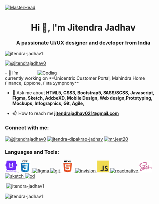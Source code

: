 [![MasterHead](https://repository-images.githubusercontent.com/525737428/5bbf33f0-d67c-433f-b7e2-8620aee7c10e)](https://jitendra-jadhav1.io)
<h1 align="center">Hi 👋, I'm Jitendra Jadhav</h1>
<h3 align="center">A passionate UI/UX designer and developer from India</h3>

<p align="left"> <img src="https://komarev.com/ghpvc/?username=jitendra-jadhav1&label=Profile%20views&color=0e75b6&style=flat" alt="jitendra-jadhav1" /> </p>

<p align="left"> <a href="https://twitter.com/@jitendrajadhav0" target="blank"><img src="https://img.shields.io/twitter/follow/@jitendrajadhav0?logo=twitter&style=for-the-badge" alt="@jitendrajadhav0" /></a> </p>
<img align="right" alt="Coding" width="400" src="https://images.squarespace-cdn.com/content/v1/50ff1acce4b047a6c7999c73/1575826485783-ACKUKX7C7N3MHUX28HOP/Designer+and+Client+3+%28dribbble%29.gif?format=750w)"/>
- 🔭 I’m currently working on **Unicentric Customer Portal, Mahindra Home Finance, Eppione, Filta Symphony**

- 💬 Ask me about **HTML5, CSS3, Bootstrap5, SASS/SCSS, Javascript, Figma, Sketch, AdobeXD, Mobile Design, Web design,Prototyping, Mockups, Infographics, Git, Agile,**

- 📫 How to reach me **jitendrajadhav021@gmail.com**

<h3 align="left">Connect with me:</h3>
<p align="left">
<a href="https://twitter.com/@jitendrajadhav0" target="blank"><img align="center" src="https://raw.githubusercontent.com/rahuldkjain/github-profile-readme-generator/master/src/images/icons/Social/twitter.svg" alt="@jitendrajadhav0" height="30" width="40" /></a>
<a href="https://linkedin.com/in/jitendra-dipakrao-jadhav" target="blank"><img align="center" src="https://raw.githubusercontent.com/rahuldkjain/github-profile-readme-generator/master/src/images/icons/Social/linked-in-alt.svg" alt="jitendra-dipakrao-jadhav" height="30" width="40" /></a>
<a href="https://instagram.com/mr.jeet20" target="blank"><img align="center" src="https://raw.githubusercontent.com/rahuldkjain/github-profile-readme-generator/master/src/images/icons/Social/instagram.svg" alt="mr.jeet20" height="30" width="40" /></a>
</p>

<h3 align="left">Languages and Tools:</h3>
<p align="left"> <a href="https://getbootstrap.com" target="_blank" rel="noreferrer"> <img src="https://raw.githubusercontent.com/devicons/devicon/master/icons/bootstrap/bootstrap-plain-wordmark.svg" alt="bootstrap" width="40" height="40"/> </a> <a href="https://www.w3schools.com/css/" target="_blank" rel="noreferrer"> <img src="https://raw.githubusercontent.com/devicons/devicon/master/icons/css3/css3-original-wordmark.svg" alt="css3" width="40" height="40"/> </a> <a href="https://www.figma.com/" target="_blank" rel="noreferrer"> <img src="https://www.vectorlogo.zone/logos/figma/figma-icon.svg" alt="figma" width="40" height="40"/> </a> <a href="https://git-scm.com/" target="_blank" rel="noreferrer"> <img src="https://www.vectorlogo.zone/logos/git-scm/git-scm-icon.svg" alt="git" width="40" height="40"/> </a> <a href="https://www.w3.org/html/" target="_blank" rel="noreferrer"> <img src="https://raw.githubusercontent.com/devicons/devicon/master/icons/html5/html5-original-wordmark.svg" alt="html5" width="40" height="40"/> </a> <a href="https://www.invisionapp.com/" target="_blank" rel="noreferrer"> <img src="https://www.vectorlogo.zone/logos/invisionapp/invisionapp-icon.svg" alt="invision" width="40" height="40"/> </a> <a href="https://developer.mozilla.org/en-US/docs/Web/JavaScript" target="_blank" rel="noreferrer"> <img src="https://raw.githubusercontent.com/devicons/devicon/master/icons/javascript/javascript-original.svg" alt="javascript" width="40" height="40"/> </a> <a href="https://reactnative.dev/" target="_blank" rel="noreferrer"> <img src="https://reactnative.dev/img/header_logo.svg" alt="reactnative" width="40" height="40"/> </a> <a href="https://sass-lang.com" target="_blank" rel="noreferrer"> <img src="https://raw.githubusercontent.com/devicons/devicon/master/icons/sass/sass-original.svg" alt="sass" width="40" height="40"/> </a> <a href="https://www.sketch.com/" target="_blank" rel="noreferrer"> <img src="https://www.vectorlogo.zone/logos/sketchapp/sketchapp-icon.svg" alt="sketch" width="40" height="40"/> </a> <a href="https://www.adobe.com/products/xd.html" target="_blank" rel="noreferrer"> <img src="https://cdn.worldvectorlogo.com/logos/adobe-xd.svg" alt="xd" width="40" height="40"/> </a> </p>

<p>&nbsp;<img align="center" src="https://github-readme-stats.vercel.app/api?username=jitendra-jadhav1&show_icons=true&locale=en" alt="jitendra-jadhav1" /></p>

<p><img align="center" src="https://github-readme-streak-stats.herokuapp.com/?user=jitendra-jadhav1&" alt="jitendra-jadhav1" /></p>

